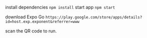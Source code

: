 install dependencies `npm install`
start app `npm start`

download Expo Go `https://play.google.com/store/apps/details?id=host.exp.exponent&referrer=www`

scan the QR code to run.
